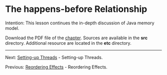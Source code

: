 # The happens-before Relationship

Intention: This lesson continues the in-depth discussion of Java memory model.

Download the PDF file of the [chapter](chapter_26.pdf). Sources are available in the <b>src</b> directory. 
Additional resource are located in the <b>etc</b> directory.

<hr>

Next: [Setting-up Threads](chapter_27.md "Setting-up Threads") - Setting-up Threads.

Previous: [Reordering Effects](chapter_25.md "Reordering Effects") - Reordering Effects.